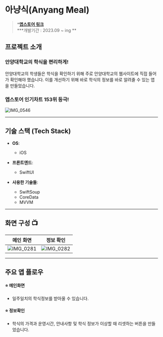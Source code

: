 # 아냥식(Anyang Meal)

> ***[앱스토어 링크](https://apps.apple.com/kr/app/%EC%95%84%EB%83%A5%EC%8B%9D/id6466650207)** <br>***개발기간 : 2023.09 ~ ing **


## 프로젝트 소개
### **안양대학교의 학식을 편리하게!**
안양대학교의 학생들은 학식을 확인하기 위해 주로 안양대학교의 웹사이트에 직접 들어가 확인해야 했습니다.
이를 개선하기 위해 바로 학식의 정보를 바로 알려줄 수 있는 앱을 만들었습니다.

### 앱스토어 인기차트 153위 등극!
![IMG_0546](https://github.com/Oreo-Mcflurry/AnyangMeal/assets/96654328/57aea081-6d02-4a07-a06b-6b8cc0e16801)


---
## 기술 스택 (Tech Stack)

- **OS**: 
  - iOS
  
- **프론트엔드**: 
  - SwiftUI

- **사용한 기술들**:
  - SwiftSoup
  - CoreData
  - MVVM


---
## 화면 구성 📺
|메인 화면|정보 확인|
| :------------: | :------------: | 
|![IMG_0281](https://github.com/Oreo-Mcflurry/AnyangMeal/assets/96654328/fdff9a88-caf4-4034-a82d-3949e9ad7ce6)|![IMG_0282](https://github.com/Oreo-Mcflurry/AnyangMeal/assets/96654328/c2fd30c6-562c-4801-a840-dacff3c32f5b)|



---
## 주요 앱 플로우

#### ⭐️ 메인화면
- 일주일치의 학식정보를 받아올 수 있습니다.


#### ⭐️ 정보확인 
- 학식의 가격과 운영시간, 안내사항 및 학식 정보가 이상할 때 리셋하는 버튼을 만들었습니다.
